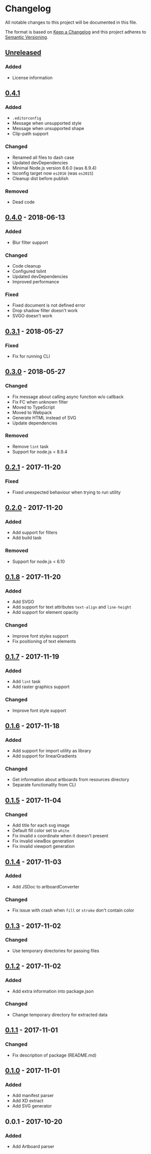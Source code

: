 # Changelog
All notable changes to this project will be documented in this file.

The format is based on [Keep a Changelog](https://keepachangelog.com/en/1.0.0/)
and this project adheres to [Semantic Versioning](https://semver.org/spec/v2.0.0.html).

## [Unreleased]
### Added
- License information

## [0.4.1]
### Added
- `.editorconfig`
- Message when unsupported style
- Message when unsupported shape
- Clip-path support

### Changed
- Renamed all files to dash case
- Updated devDependencies
- Minimal Node.js version 8.6.0 (was 8.9.4)
- tsconfig target now `es2016` (was `es2015`)
- Cleanup dist before publish

### Removed
- Dead code

## [0.4.0] - 2018-06-13
### Added
- Blur filter support

### Changed
- Code cleanup
- Configured tslint
- Updated devDependencies
- Improved performance

### Fixed
- Fixed document is not defined error
- Drop shadow filter doesn't work
- SVGO doesn't work

## [0.3.1] - 2018-05-27
### Fixed
- Fix for running CLI

## [0.3.0] - 2018-05-27
### Changed
- Fix message about calling async function w/o callback
- Fix FC when unknown filter
- Moved to TypeScript
- Moved to Webpack
- Generate HTML instead of SVG
- Update dependencies

### Removed
- Remove `lint` task
- Support for node.js < 8.9.4

## [0.2.1] - 2017-11-20
### Fixed
- Fixed unexpected behaviour when trying to run utility

## [0.2.0] - 2017-11-20
### Added
- Add support for filters
- Add build task

### Removed
- Support for node.js < 6.10

## [0.1.8] - 2017-11-20
### Added
- Add SVGO
- Add support for text attributes `text-align` and `line-height`
- Add support for element opacity

### Changed
- Improve font styles support
- Fix positioning of text elements

## [0.1.7] - 2017-11-19
### Added
- Add `lint` task
- Add raster graphics support

### Changed
- Improve font style support

## [0.1.6] - 2017-11-18
### Added
- Add support for import utility as library
- Add support for linearGradients

### Changed
- Get information about artboards from resources directory
- Separate functionality from CLI

## [0.1.5] - 2017-11-04
### Changed
- Add title for each svg image
- Default fill color set to `white`
- Fix invalid x coordinate when it doesn't present
- Fix invalid viewBox generation
- Fix invalid viewport generation

## [0.1.4] - 2017-11-03
### Added
- Add JSDoc to artboardConverter

### Changed
- Fix issue with crash when `fill` or `stroke` don't contain color

## [0.1.3] - 2017-11-02
### Changed
- Use temporary directories for passing files

## [0.1.2] - 2017-11-02
### Added
- Add extra information into package.json

### Changed
- Change temporary directory for extracted data

## [0.1.1] - 2017-11-01
### Changed
- Fix description of package (README.md)

## [0.1.0] - 2017-11-01
### Added
- Add manifest parser
- Add XD extract
- Add SVG generator

## 0.0.1 - 2017-10-20
### Added
- Add Artboard parser

[Unreleased]: https://github.com/L2jLiga/xd2svg/compare/v0.4.1...HEAD
[0.4.1]: https://github.com/L2jLiga/xd2svg/compare/v0.4.0...v0.4.1
[0.4.0]: https://github.com/L2jLiga/xd2svg/compare/v0.4.0...v0.3.1
[0.3.1]: https://github.com/L2jLiga/xd2svg/compare/v0.3.1...v0.3.0
[0.3.0]: https://github.com/L2jLiga/xd2svg/compare/v0.3.0...v0.2.1
[0.2.1]: https://github.com/L2jLiga/xd2svg/compare/v0.2.1...v0.2.0
[0.2.0]: https://github.com/L2jLiga/xd2svg/compare/v0.2.0...v0.1.8
[0.1.8]: https://github.com/L2jLiga/xd2svg/compare/v0.1.8...v0.1.7
[0.1.7]: https://github.com/L2jLiga/xd2svg/compare/v0.1.7...v0.1.6
[0.1.6]: https://github.com/L2jLiga/xd2svg/compare/v0.1.6...v0.1.5
[0.1.5]: https://github.com/L2jLiga/xd2svg/compare/v0.1.5...v0.1.4
[0.1.4]: https://github.com/L2jLiga/xd2svg/compare/v0.1.4...v0.1.3
[0.1.3]: https://github.com/L2jLiga/xd2svg/compare/v0.1.3...v0.1.2
[0.1.2]: https://github.com/L2jLiga/xd2svg/compare/v0.1.2...v0.1.1
[0.1.1]: https://github.com/L2jLiga/xd2svg/compare/v0.1.1...v0.1.0
[0.1.0]: https://github.com/L2jLiga/xd2svg/compare/v0.1.0...v0.0.1
